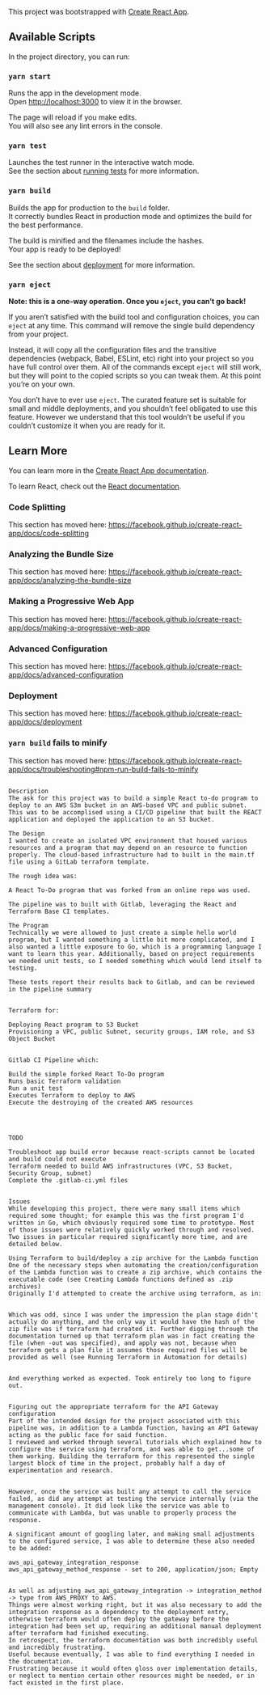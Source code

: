 This project was bootstrapped with [Create React App](https://github.com/facebook/create-react-app).

## Available Scripts

In the project directory, you can run:

### `yarn start`

Runs the app in the development mode.<br />
Open [http://localhost:3000](http://localhost:3000) to view it in the browser.

The page will reload if you make edits.<br />
You will also see any lint errors in the console.

### `yarn test`

Launches the test runner in the interactive watch mode.<br />
See the section about [running tests](https://facebook.github.io/create-react-app/docs/running-tests) for more information.

### `yarn build`

Builds the app for production to the `build` folder.<br />
It correctly bundles React in production mode and optimizes the build for the best performance.

The build is minified and the filenames include the hashes.<br />
Your app is ready to be deployed!

See the section about [deployment](https://facebook.github.io/create-react-app/docs/deployment) for more information.

### `yarn eject`

**Note: this is a one-way operation. Once you `eject`, you can’t go back!**

If you aren’t satisfied with the build tool and configuration choices, you can `eject` at any time. This command will remove the single build dependency from your project.

Instead, it will copy all the configuration files and the transitive dependencies (webpack, Babel, ESLint, etc) right into your project so you have full control over them. All of the commands except `eject` will still work, but they will point to the copied scripts so you can tweak them. At this point you’re on your own.

You don’t have to ever use `eject`. The curated feature set is suitable for small and middle deployments, and you shouldn’t feel obligated to use this feature. However we understand that this tool wouldn’t be useful if you couldn’t customize it when you are ready for it.

## Learn More

You can learn more in the [Create React App documentation](https://facebook.github.io/create-react-app/docs/getting-started).

To learn React, check out the [React documentation](https://reactjs.org/).

### Code Splitting

This section has moved here: https://facebook.github.io/create-react-app/docs/code-splitting

### Analyzing the Bundle Size

This section has moved here: https://facebook.github.io/create-react-app/docs/analyzing-the-bundle-size

### Making a Progressive Web App

This section has moved here: https://facebook.github.io/create-react-app/docs/making-a-progressive-web-app

### Advanced Configuration

This section has moved here: https://facebook.github.io/create-react-app/docs/advanced-configuration

### Deployment

This section has moved here: https://facebook.github.io/create-react-app/docs/deployment

### `yarn build` fails to minify

This section has moved here: https://facebook.github.io/create-react-app/docs/troubleshooting#npm-run-build-fails-to-minify

```

Description
The ask for this project was to build a simple React to-do program to deploy to an AWS S3m bucket in an AWS-based VPC and public subnet. This was to be accomplised using a CI/CD pipeline that built the REACT application and deployed the application to an S3 bucket. 

The Design
I wanted to create an isolated VPC environment that housed various resources and a program that may depend on an resource to function properly. The cloud-based infrastructure had to built in the main.tf file using a GitLab terraform template. 

The rough idea was:

A React To-Do program that was forked from an online repo was used.

The pipeline was to built with Gitlab, leveraging the React and Terraform Base CI templates.

The Program
Technically we were allowed to just create a simple hello world program, but I wanted something a little bit more complicated, and I also wanted a little exposure to Go, which is a programming language I want to learn this year. Additionally, based on project requirements we needed unit tests, so I needed something which would lend itself to testing.

These tests report their results back to Gitlab, and can be reviewed in the pipeline summary


Terraform for:

Deploying React program to S3 Bucket
Provisioning a VPC, public Subnet, security groups, IAM role, and S3 Object Bucket


Gitlab CI Pipeline which:

Build the simple forked React To-Do program 
Runs basic Terraform validation
Run a unit test
Executes Terraform to deploy to AWS
Execute the destroying of the created AWS resources




TODO

Troubleshoot app build error because react-scripts cannot be located and build could not execute 
Terraform needed to build AWS infrastructures (VPC, S3 Bucket, Security Group, subnet)
Complete the .gitlab-ci.yml files


Issues
While developing this project, there were many small items which required some thought; for example this was the first program I'd written in Go, which obviously required some time to prototype. Most of those issues were relatively quickly worked through and resolved. Two issues in particular required significantly more time, and are detailed below.

Using Terraform to build/deploy a zip archive for the Lambda function
One of the necessary steps when automating the creation/configuration of the Lambda function was to create a zip archive, which contains the executable code (see Creating Lambda functions defined as .zip archives)
Originally I'd attempted to create the archive using terraform, as in:


Which was odd, since I was under the impression the plan stage didn't actually do anything, and the only way it would have the hash of the zip file was if terraform had created it. Further digging through the documentation turned up that terraform plan was in fact creating the file (when -out was specified), and apply was not, because when terraform gets a plan file it assumes those required files will be provided as well (see Running Terraform in Automation for details)


And everything worked as expected. Took entirely too long to figure out.


Figuring out the appropriate terraform for the API Gateway configuration
Part of the intended design for the project associated with this pipeline was, in addition to a Lambda function, having an API Gateway acting as the public face for said function.
I reviewed and worked through several tutorials which explained how to configure the service using terraform, and was able to get...some of them working. Building the terraform for this represented the single largest block of time in the project, probably half a day of experimentation and research.


However, once the service was built any attempt to call the service failed, as did any attempt at testing the service internally (via the management console). It did look like the service was able to communicate with Lambda, but was unable to properly process the response.

A significant amount of googling later, and making small adjustments to the configured service, I was able to determine these also needed to be added:

aws_api_gateway_integration_response
aws_api_gateway_method_response - set to 200, application/json; Empty


As well as adjusting aws_api_gateway_integration -> integration_method -> type from AWS_PROXY to AWS.
Things were almost working right, but it was also necessary to add the integration response as a dependency to the deployment entry, otherwise terraform would often deploy the gateway before the integration had been set up, requiring an additional manual deployment after terraform had finished executing.
In retrospect, the terraform documentation was both incredibly useful and incredibly frustrating.
Useful because eventually, I was able to find everything I needed in the documentation.
Frustrating because it would often gloss over implementation details, or neglect to mention certain other resources might be needed, or in fact existed in the first place.